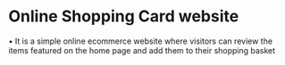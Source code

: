 # Online Shopping Card website
• It is a simple online ecommerce website where visitors can review the items featured on the home page
 and add them to their shopping basket
 
